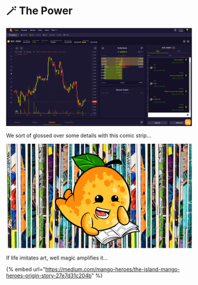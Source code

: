 # 🪄 The Power

![](<../.gitbook/assets/image (12) (1) (1).png>)

We sort of glossed over some details with this comic strip...

![](<../.gitbook/assets/Untitled design.png>)

If life imitates art, well magic amplifies it...

{% embed url="https://medium.com/mango-heroes/the-island-mango-heroes-origin-story-27e7d31c204b" %}
